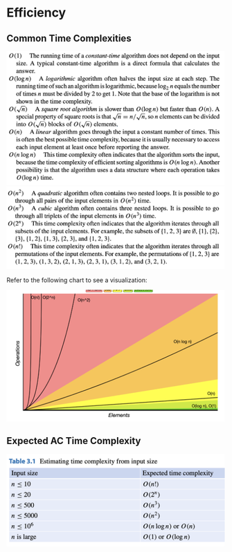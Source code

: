 # Efficiency

## Common Time Complexities

![Page 1](../images/efficiency/pg1.png)
![Page 2](../images/efficiency/pg2.png)

Refer to the following chart to see a visualization:

![Chart](../images/efficiency/chart.png)

## Expected AC Time Complexity

![Expected Time Complexity](../images/efficiency/expected.png)
